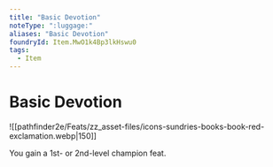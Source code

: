 ```yaml
---
title: "Basic Devotion"
noteType: ":luggage:"
aliases: "Basic Devotion"
foundryId: Item.MwO1k4Bp3lkHswu0
tags:
  - Item
---
```


# Basic Devotion
![[pathfinder2e/Feats/zz_asset-files/icons-sundries-books-book-red-exclamation.webp|150]]

You gain a 1st- or 2nd-level champion feat.
